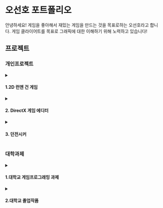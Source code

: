 <h1>오선호 포트폴리오</h2>
<line>
안녕하세요! 게임을 좋아해서 재밌는 게임을 만드는 것을 목표로하는 오선호라고 합니다.
게임 클라이어트를 목표로 그래픽에 대한 이해하기 위해 노력하고 있습니다!
<line>
  
<h2>프로젝트</h3>
<line>
<h3>개인프로젝트</h3>
<details>
   <summary><h4>1.2D 런앤 건 게임</h4></summary>
  <blockquote>
    진행 기간 :2023년 1월 16일 ~ 2023년 4월 25일
  </blockquote>
</details>
  
<details>
  <summary><h4>2. DirectX 게임 에디터</h4></summary>
  <blockquote>
  진행 기간 :2024년 7월 15일 ~ 2024년 8월 18일
  </blockquote>
</details>

<details>
<summary><h4>3. 던전시커</h4></summary>
<blockquote>
진행 기간 :2024년 8월 21일 ~ 
</blockquote>
</details>

<h3>대학과제</h3>
<details>
<summary><h4>1.대학교 게임프로그래밍 과제</h4></summary>
<blockquote>
<img src="./Resources/대학과제썸네일.png">
진행 기간 :2023년 5월 3일 ~ 2023년 6월 13일
</blockquote>
</details>

<details>
<summary><h4>2.대학교 졸업작품</h4></summary>
<blockquote>
<A href = "https://youtu.be/51uf22HsUq4" target = blank ><img src="./Resources/대학졸업작품썸네일.png"></A>
이미지 클릭 시 플레이영상으로 이어집니다.
진행 기간 :2023년 8월 26일 ~ 2023년 10월 31일
</blockquote>
</details>
